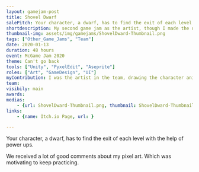 ```yaml
---
layout: gamejam-post
title: Shovel Dwarf
salePitch: Your character, a dwarf, has to find the exit of each level with the help of power ups.
shortdescription: My second game jam as the artist, though I made the ui for the game.
thumbnail-img: assets/img/gamejams/ShovelDward-Thumbnail.png
tags: ["Other_Game_Jams", "Team"]
date: 2020-01-13
duration: 48 hours
event: McGame Jam 2020
theme: Can't go back
tools: ["Unity", "PyxelEdit", "Aseprite"]
roles: ["Art", "GameDesign", "UI"]
myContribution: I was the artist in the team, drawing the character animations, tiles and UI. I also made and coded the UI.
team: 
visibily: main
awards: 
medias: 
    - {url: ShovelDward-Thumbnail.png, thumbnail: ShovelDward-Thumbnail.png, caption: ""}
links: 
    - {name: Itch.io Page, url: }

---
```

Your character, a dwarf, has to find the exit of each level with the help of power ups.

We received a lot of good comments about my pixel art. Which was motivating to keep practicing.